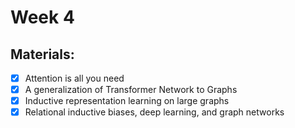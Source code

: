# Week 4

## Materials:

 - [x] Attention is all you need
 - [x] A generalization of Transformer Network to Graphs
 - [x] Inductive representation learning on large graphs
 - [x] Relational inductive biases, deep learning, and graph networks
